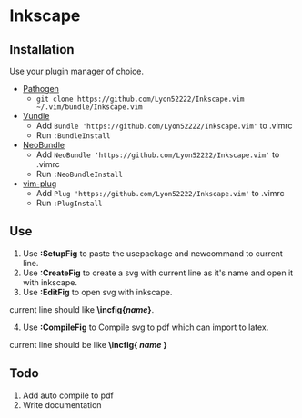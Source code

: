 # Inkscape

## Installation

Use your plugin manager of choice.

- [Pathogen](https://github.com/tpope/vim-pathogen)
  - `git clone https://github.com/Lyon52222/Inkscape.vim ~/.vim/bundle/Inkscape.vim`
- [Vundle](https://github.com/gmarik/vundle)
  - Add `Bundle 'https://github.com/Lyon52222/Inkscape.vim'` to .vimrc
  - Run `:BundleInstall`
- [NeoBundle](https://github.com/Shougo/neobundle.vim)
  - Add `NeoBundle 'https://github.com/Lyon52222/Inkscape.vim'` to .vimrc
  - Run `:NeoBundleInstall`
- [vim-plug](https://github.com/junegunn/vim-plug)
  - Add `Plug 'https://github.com/Lyon52222/Inkscape.vim'` to .vimrc
  - Run `:PlugInstall`

## Use
1. Use **:SetupFig** to paste the usepackage and newcommand to current line.
2. Use **:CreateFig** to create a svg with current line as it's name and open it with inkscape.
3. Use **:EditFig** to open svg with inkscape. 

current line should like **\incfig{*name*}**.

4. Use **:CompileFig** to Compile svg to pdf which can import to latex. 

current line should be like **\incfig{ *name* }**

## Todo


1. Add auto compile to pdf
2. Write documentation
